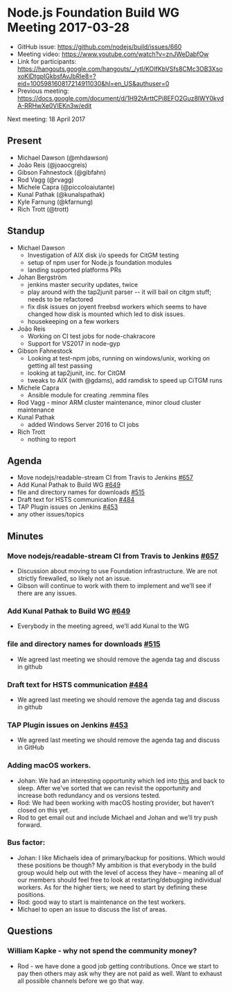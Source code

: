# Node.js Foundation Build WG Meeting 2017-03-28

- GitHub issue: https://github.com/nodejs/build/issues/660
- Meeting video:
https://www.youtube.com/watch?v=znJWeDabfOw
- Link for participants:
https://hangouts.google.com/hangouts/_/ytl/KOIfKbVSfs8CMc3OB3XsoxoKlDtgpIGkbsfAvJbRIe8=?eid=100598160817214911030&hl=en_US&authuser=0
- Previous meeting:
https://docs.google.com/document/d/1H92tArttCPi8EFO2Guz8lWY0kydA-RRHwXe0VIEKn3w/edit

Next meeting: 18 April 2017

## Present
* Michael Dawson (@mhdawson)
* João Reis (@joaocgreis)
* Gibson Fahnestock (@gibfahn)
* Rod Vagg (@rvagg)
* Michele Capra (@piccoloaiutante)
* Kunal Pathak (@kunalspathak)
* Kyle Farnung (@kfarnung)
* Rich Trott (@trott)

## Standup
* Michael Dawson
  * Investigation of AIX disk i/o speeds for CitGM testing
  * setup of npm user for Node.js foundation modules
  * landing supported platforms PRs
* Johan Bergström
  * jenkins master security updates, twice
  * play around with the tap2junit parser -- it will bail on citgm stuff; needs
    to be refactored
  * fix disk issues on joyent freebsd workers which seems to have changed how
    disk is mounted which led to disk issues.
  * housekeeping on a few workers
* João Reis
  * Working on CI test jobs for node-chakracore
  * Support for VS2017 in node-gyp
* Gibson Fahnestock
  * Looking at test-npm jobs, running on windows/unix, working on getting all
    test passing
  * looking at tap2junit, inc. for CitGM
  * tweaks to AIX (with @gdams), add ramdisk to speed up CiTGM runs
* Michele Capra
  * Ansible module for creating .remmina files
* Rod Vagg - minor ARM cluster maintenance, minor cloud cluster maintenance
* Kunal Pathak
  * added Windows Server 2016 to CI jobs
* Rich Trott
  * nothing to report

## Agenda
* Move nodejs/readable-stream CI from Travis to Jenkins
[#657](https://github.com/nodejs/build/issues/657)
* Add Kunal Pathak to Build WG
[#649](https://github.com/nodejs/build/issues/649)
* file and directory names for downloads
[#515](https://github.com/nodejs/build/issues/515)
* Draft text for HSTS communication
[#484](https://github.com/nodejs/build/issues/484)
* TAP Plugin issues on Jenkins
[#453](https://github.com/nodejs/build/issues/453)
* any other issues/topics

## Minutes

### Move nodejs/readable-stream CI from Travis to Jenkins [#657](https://github.com/nodejs/build/issues/657)
  * Discussion about moving to use Foundation infrastructure. We are not
    strictly firewalled, so likely not an issue.
  * Gibson will continue to work with them to implement and we’ll see if there
    are any issues.
### Add Kunal Pathak to Build WG [#649](https://github.com/nodejs/build/issues/649)
  * Everybody in the meeting agreed, we’ll add Kunal to the WG
### file and directory names for downloads [#515](https://github.com/nodejs/build/issues/515)
  * We agreed last meeting we should remove the agenda tag and discuss in
    github
### Draft text for HSTS communication [#484](https://github.com/nodejs/build/issues/484)
  * We agreed last meeting we should remove the agenda tag and discuss in
    github
### TAP Plugin issues on Jenkins [#453](https://github.com/nodejs/build/issues/453)
  * We agreed last meeting we should remove the agenda tag and discuss in
    GitHub

### Adding macOS workers.
  * Johan: We had an interesting opportunity which led into
    [this](https://github.com/nodejs/build/issues/539) and back to sleep. After
    we've sorted that we can revisit the opportunity and increase both
    redundancy and os versions tested.
  * Rod: We had been working with macOS hosting provider, but haven’t closed on
    this yet.
  * Rod to get email out and include Michael and Johan and we’ll try push
    forward.

### Bus factor:
  * Johan: I like Michaels idea of primary/backup for positions. Which would
    these positions be though? My ambition is that everybody in the build group
    would help out with the level of access they have – meaning all of our
    members should feel free to look at restarting/debugging individual
    workers. As for the higher tiers; we need to start by defining these
    positions.
  * Rod: good way to start is maintenance on the test workers.
  * Michael to open an issue to discuss the list of areas.

## Questions

### William Kapke - why not spend the community money?
  * Rod - we have done a good job getting contributions.  Once we start to pay
    then others may ask why they are not paid as well. Want to exhaust all
    possible channels before we go that way.
